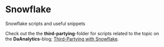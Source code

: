 # Snowflake
Snowflake scripts and useful snippets

Check out the the **third-partying**-folder for scripts related to the topic on the **DaAnalytics**-blog; [Third-Partying with Snowflake]( https://daanalytics.nl/third-partying-with-snowflake/).

